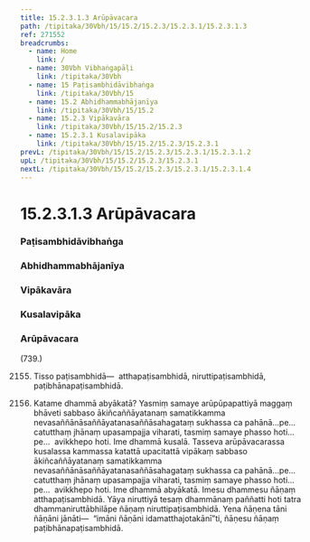 ```yaml
---
title: 15.2.3.1.3 Arūpāvacara
path: /tipitaka/30Vbh/15/15.2/15.2.3/15.2.3.1/15.2.3.1.3
ref: 271552
breadcrumbs:
  - name: Home
    link: /
  - name: 30Vbh Vibhaṅgapāḷi
    link: /tipitaka/30Vbh
  - name: 15 Paṭisambhidāvibhaṅga
    link: /tipitaka/30Vbh/15
  - name: 15.2 Abhidhammabhājanīya
    link: /tipitaka/30Vbh/15/15.2
  - name: 15.2.3 Vipākavāra
    link: /tipitaka/30Vbh/15/15.2/15.2.3
  - name: 15.2.3.1 Kusalavipāka
    link: /tipitaka/30Vbh/15/15.2/15.2.3/15.2.3.1
prevL: /tipitaka/30Vbh/15/15.2/15.2.3/15.2.3.1/15.2.3.1.2
upL: /tipitaka/30Vbh/15/15.2/15.2.3/15.2.3.1
nextL: /tipitaka/30Vbh/15/15.2/15.2.3/15.2.3.1/15.2.3.1.4
---
```


# 15.2.3.1.3 Arūpāvacara

### Paṭisambhidāvibhaṅga

### Abhidhammabhājanīya

### Vipākavāra

### Kusalavipāka

### Arūpāvacara

(739.)

2155. Tisso paṭisambhidā—  atthapaṭisambhidā, niruttipaṭisambhidā, paṭibhānapaṭisambhidā.

2156. Katame dhammā abyākatā? Yasmiṃ samaye arūpūpapattiyā maggaṃ bhāveti sabbaso ākiñcaññāyatanaṃ samatikkamma nevasaññānāsaññāyatanasaññāsahagataṃ sukhassa ca pahānā…pe…  catutthaṃ jhānaṃ upasampajja viharati, tasmiṃ samaye phasso hoti…pe…  avikkhepo hoti. Ime dhammā kusalā. Tasseva arūpāvacarassa kusalassa kammassa katattā upacitattā vipākaṃ sabbaso ākiñcaññāyatanaṃ samatikkamma nevasaññānāsaññāyatanasaññāsahagataṃ sukhassa ca pahānā…pe…  catutthaṃ jhānaṃ upasampajja viharati, tasmiṃ samaye phasso hoti…pe…  avikkhepo hoti. Ime dhammā abyākatā. Imesu dhammesu ñāṇaṃ atthapaṭisambhidā. Yāya niruttiyā tesaṃ dhammānaṃ paññatti hoti tatra dhammaniruttābhilāpe ñāṇaṃ niruttipaṭisambhidā. Yena ñāṇena tāni ñāṇāni jānāti—  “imāni ñāṇāni idamatthajotakānī”ti, ñāṇesu ñāṇaṃ paṭibhānapaṭisambhidā.


